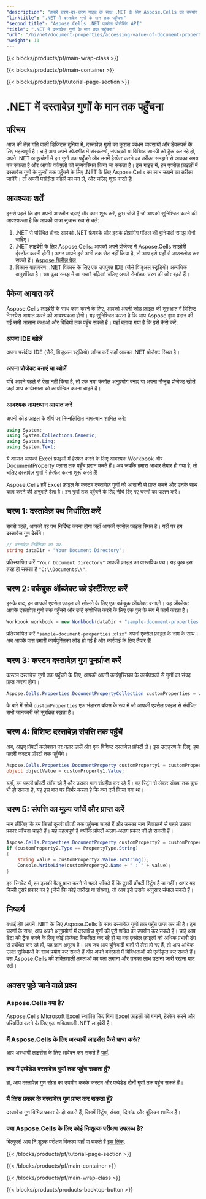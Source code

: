 ```yaml
---
"description": "हमारे चरण-दर-चरण गाइड के साथ .NET के लिए Aspose.Cells का उपयोग करके Excel में दस्तावेज़ गुणों तक पहुँचने का तरीका जानें। अपनी स्प्रेडशीट को कुशलतापूर्वक प्रबंधित करें।"
"linktitle": ".NET में दस्तावेज़ गुणों के मान तक पहुँचना"
"second_title": "Aspose.Cells .NET एक्सेल प्रोसेसिंग API"
"title": ".NET में दस्तावेज़ गुणों के मान तक पहुँचना"
"url": "/hi/net/document-properties/accessing-value-of-document-properties/"
"weight": 11
---
```


{{< blocks/products/pf/main-wrap-class >}}

{{< blocks/products/pf/main-container >}}

{{< blocks/products/pf/tutorial-page-section >}}

# .NET में दस्तावेज़ गुणों के मान तक पहुँचना

## परिचय
आज की तेज़ गति वाली डिजिटल दुनिया में, दस्तावेज़ गुणों का कुशल प्रबंधन व्यवसायों और डेवलपर्स के लिए महत्वपूर्ण है। चाहे आप अपने स्प्रेडशीट में संस्करणों, संपादकों या विशिष्ट सामग्री को ट्रैक कर रहे हों, अपने .NET अनुप्रयोगों में इन गुणों तक पहुँचने और उनमें हेरफेर करने का तरीका समझने से आपका समय बच सकता है और आपके वर्कफ़्लो को सुव्यवस्थित किया जा सकता है। इस गाइड में, हम एक्सेल फ़ाइलों में दस्तावेज़ गुणों के मूल्यों तक पहुँचने के लिए .NET के लिए Aspose.Cells का लाभ उठाने का तरीका जानेंगे। तो अपनी पसंदीदा कॉफ़ी का मग लें, और चलिए शुरू करते हैं!
## आवश्यक शर्तें
इससे पहले कि हम अपनी आस्तीन चढ़ाएं और काम शुरू करें, कुछ चीजें हैं जो आपको सुनिश्चित करने की आवश्यकता है कि आपकी यात्रा सुचारू रूप से चले:
1. .NET से परिचित होना: आपको .NET फ्रेमवर्क और इसके प्रोग्रामिंग मॉडल की बुनियादी समझ होनी चाहिए।
2. .NET लाइब्रेरी के लिए Aspose.Cells: आपको अपने प्रोजेक्ट में Aspose.Cells लाइब्रेरी इंस्टॉल करनी होगी। अगर आपने इसे अभी तक सेट नहीं किया है, तो आप इसे यहाँ से डाउनलोड कर सकते हैं। [Aspose रिलीज़ पेज](https://releases.aspose.com/cells/net/).
3. विकास वातावरण: .NET विकास के लिए एक उपयुक्त IDE (जैसे विजुअल स्टूडियो) अत्यधिक अनुशंसित है।
सब कुछ समझ में आ गया? बढ़िया! चलिए अगले रोमांचक चरण की ओर बढ़ते हैं।
## पैकेज आयात करें
Aspose.Cells लाइब्रेरी के साथ काम करने के लिए, आपको अपनी कोड फ़ाइल की शुरुआत में विशिष्ट नेमस्पेस आयात करने की आवश्यकता होगी। यह सुनिश्चित करता है कि आप Aspose द्वारा प्रदान की गई सभी आसान कक्षाओं और विधियों तक पहुँच सकते हैं। यहाँ बताया गया है कि इसे कैसे करें:
### अपना IDE खोलें
अपना पसंदीदा IDE (जैसे, विज़ुअल स्टूडियो) लॉन्च करें जहाँ आपका .NET प्रोजेक्ट स्थित है।
### अपना प्रोजेक्ट बनाएं या खोलें
यदि आपने पहले से ऐसा नहीं किया है, तो एक नया कंसोल अनुप्रयोग बनाएं या अपना मौजूदा प्रोजेक्ट खोलें जहां आप कार्यक्षमता को कार्यान्वित करना चाहते हैं।
### आवश्यक नामस्थान आयात करें
अपनी कोड फ़ाइल के शीर्ष पर निम्नलिखित नामस्थान शामिल करें:
```csharp
using System;
using System.Collections.Generic;
using System.Linq;
using System.Text;
```
ये आयात आपको Excel फ़ाइलों में हेरफेर करने के लिए आवश्यक Workbook और DocumentProperty क्लास तक पहुँच प्रदान करते हैं। अब जबकि हमारा आधार तैयार हो गया है, तो चलिए दस्तावेज़ गुणों में हेरफेर करना शुरू करते हैं!

Aspose.Cells हमें Excel फ़ाइल के कस्टम दस्तावेज़ गुणों को आसानी से प्राप्त करने और उनके साथ काम करने की अनुमति देता है। इन गुणों तक पहुँचने के लिए नीचे दिए गए चरणों का पालन करें।
## चरण 1: दस्तावेज़ पथ निर्धारित करें
सबसे पहले, आपको वह पथ निर्दिष्ट करना होगा जहाँ आपकी एक्सेल फ़ाइल स्थित है। यहीं पर हम दस्तावेज़ गुण देखेंगे।
```csharp
// दस्तावेज़ निर्देशिका का पथ.
string dataDir = "Your Document Directory";
```
प्रतिस्थापित करें `"Your Document Directory"` आपकी फ़ाइल का वास्तविक पथ। यह कुछ इस तरह हो सकता है `"C:\\Documents\\"`.
## चरण 2: वर्कबुक ऑब्जेक्ट को इंस्टैंशिएट करें
इसके बाद, हम आपकी एक्सेल फ़ाइल को खोलने के लिए एक वर्कबुक ऑब्जेक्ट बनाएंगे। यह ऑब्जेक्ट आपके दस्तावेज़ गुणों तक पहुँचने और उन्हें संशोधित करने के लिए एक पुल के रूप में कार्य करता है।
```csharp
Workbook workbook = new Workbook(dataDir + "sample-document-properties.xlsx");
```
प्रतिस्थापित करें `"sample-document-properties.xlsx"` अपनी एक्सेल फ़ाइल के नाम के साथ। अब आपके पास हमारी कार्यपुस्तिका लोड हो गई है और कार्रवाई के लिए तैयार है!
## चरण 3: कस्टम दस्तावेज़ गुण पुनर्प्राप्त करें
कस्टम दस्तावेज़ गुणों तक पहुँचने के लिए, आपको अपनी कार्यपुस्तिका के कार्यपत्रकों से गुणों का संग्रह प्राप्त करना होगा।
```csharp
Aspose.Cells.Properties.DocumentPropertyCollection customProperties = workbook.Worksheets.CustomDocumentProperties;
```
के बारे में सोचें `customProperties` एक भंडारण बॉक्स के रूप में जो आपकी एक्सेल फ़ाइल से संबंधित सभी जानकारी को सुरक्षित रखता है।
## चरण 4: विशिष्ट दस्तावेज़ संपत्ति तक पहुँचें
अब, आइए प्रॉपर्टी कलेक्शन पर नज़र डालें और एक विशिष्ट दस्तावेज़ प्रॉपर्टी लें। इस उदाहरण के लिए, हम पहली कस्टम प्रॉपर्टी तक पहुँचेंगे।
```csharp
Aspose.Cells.Properties.DocumentProperty customProperty1 = customProperties[0];
object objectValue = customProperty1.Value;
```
यहाँ, हम पहली प्रॉपर्टी खींच रहे हैं और उसका मान संग्रहीत कर रहे हैं। यह स्ट्रिंग से लेकर संख्या तक कुछ भी हो सकता है, यह इस बात पर निर्भर करता है कि क्या दर्ज किया गया था।
## चरण 5: संपत्ति का मूल्य जांचें और प्राप्त करें
मान लीजिए कि हम किसी दूसरी प्रॉपर्टी तक पहुँचना चाहते हैं और उसका मान निकालने से पहले उसका प्रकार जाँचना चाहते हैं। यह महत्वपूर्ण है क्योंकि प्रॉपर्टी अलग-अलग प्रकार की हो सकती हैं।
```csharp
Aspose.Cells.Properties.DocumentProperty customProperty2 = customProperties[1];
if (customProperty2.Type == PropertyType.String)
{
    string value = customProperty2.Value.ToString();
    Console.WriteLine(customProperty2.Name + " : " + value);
}
```
इस स्निपेट में, हम इसकी वैल्यू प्राप्त करने से पहले जाँचते हैं कि दूसरी प्रॉपर्टी स्ट्रिंग है या नहीं। अगर यह किसी दूसरे प्रकार का है (जैसे कि कोई तारीख या संख्या), तो आप इसे उसके अनुसार संभाल सकते हैं।
## निष्कर्ष
बधाई हो! आपने .NET के लिए Aspose.Cells के साथ दस्तावेज़ गुणों तक पहुँच प्राप्त कर ली है। इन चरणों के साथ, आप अपने अनुप्रयोगों में दस्तावेज़ गुणों की पूरी शक्ति का उपयोग कर सकते हैं। चाहे आप डेटा को ट्रैक करने के लिए कोई प्रोजेक्ट विकसित कर रहे हों या बस एक्सेल फ़ाइलों को अधिक प्रभावी ढंग से प्रबंधित कर रहे हों, यह ज्ञान अमूल्य है।
अब जब आप बुनियादी बातों से लैस हो गए हैं, तो आप अधिक उन्नत सुविधाओं के साथ प्रयोग कर सकते हैं और अपने वर्कफ़्लो में विविधताओं को एकीकृत कर सकते हैं। बस Aspose.Cells की शक्तिशाली क्षमताओं का पता लगाना और उनका लाभ उठाना जारी रखना याद रखें।
## अक्सर पूछे जाने वाले प्रश्न
### Aspose.Cells क्या है?
Aspose.Cells Microsoft Excel स्थापित किए बिना Excel फ़ाइलों को बनाने, हेरफेर करने और परिवर्तित करने के लिए एक शक्तिशाली .NET लाइब्रेरी है।
### मैं Aspose.Cells के लिए अस्थायी लाइसेंस कैसे प्राप्त करूं?
आप अस्थायी लाइसेंस के लिए आवेदन कर सकते हैं [यहाँ](https://purchase.aspose.com/temporary-license/).
### क्या मैं एम्बेडेड दस्तावेज़ गुणों तक पहुँच सकता हूँ?
हां, आप दस्तावेज़ गुण संग्रह का उपयोग करके कस्टम और एम्बेडेड दोनों गुणों तक पहुंच सकते हैं।
### मैं किस प्रकार के दस्तावेज़ गुण प्राप्त कर सकता हूँ?
दस्तावेज़ गुण विभिन्न प्रकार के हो सकते हैं, जिनमें स्ट्रिंग, संख्या, दिनांक और बूलियन शामिल हैं।
### क्या Aspose.Cells के लिए कोई निःशुल्क परीक्षण उपलब्ध है?
बिल्कुल! आप नि:शुल्क परीक्षण विकल्प यहाँ पा सकते हैं [इस लिंक](https://releases.aspose.com/).

{{< /blocks/products/pf/tutorial-page-section >}}

{{< /blocks/products/pf/main-container >}}

{{< /blocks/products/pf/main-wrap-class >}}

{{< blocks/products/products-backtop-button >}}